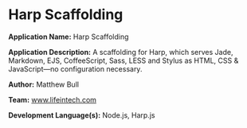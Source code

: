 # Harp Scaffolding

**Application Name:** Harp Scaffolding

**Application Description:** A scaffolding for Harp, which serves Jade, Markdown, EJS, CoffeeScript, Sass, LESS and Stylus as HTML, CSS & JavaScript—no configuration necessary.

**Author:** Matthew Bull

**Team:** www.lifeintech.com

**Development Language(s):** Node.js, Harp.js
